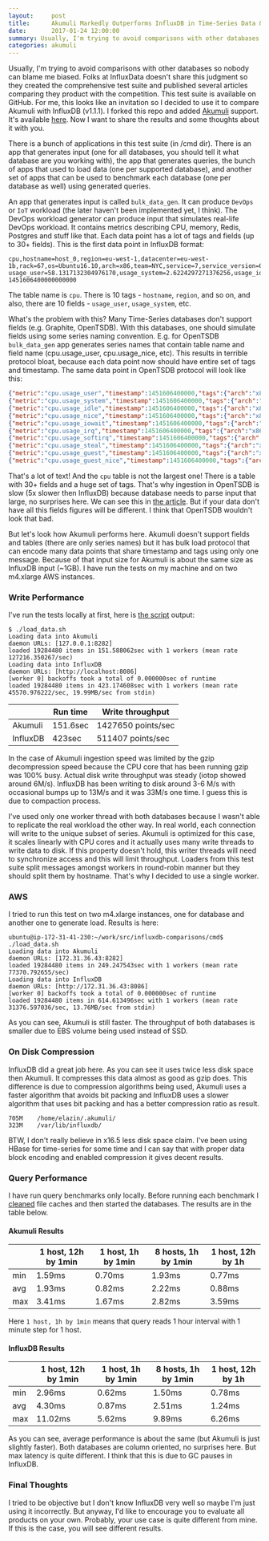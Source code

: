 ```yaml
---
layout:     post
title:      Akumuli Markedly Outperforms InfluxDB in Time-Series Data & Metrics Benchmark
date:       2017-01-24 12:00:00
summary: Usually, I'm trying to avoid comparisons with other databases so nobody can blame me biased. Folks at InfluxData doesn't share this judgment so they created the comprehensive test suite and published several articles comparing they product with the competition. This test suite is available on GitHub. For me, this looks like an invitation so I decided to use it to compare Akumuli with InfluxDB.
categories: akumuli
---
```


Usually, I'm trying to avoid comparisons with other databases so nobody can blame me biased. Folks at InfluxData doesn't share this judgment so they created the comprehensive test suite and published several articles comparing they product with the competition. This test suite is available on GitHub. For me, this looks like an invitation so I decided to use it to compare Akumuli with InfluxDB (v1.1.1). I forked this repo and added [Akumuli](https://github.com/akumuli/Akumuli) support. It's available [here](https://github.com/Lazin/influxdb-comparisons). Now I want to share the results and some thoughts about it with you.

There is a bunch of applications in this test suite (in /cmd dir). There is an app that generates input (one for all databases, you should tell it what database are you working with), the app that generates queries, the bunch of apps that used to load data (one per supported database), and another set of apps that can be used to benchmark each database (one per database as well) using generated queries. 

An app that generates input is called `bulk_data_gen`. It can produce `DevOps` or `IoT` workload (the later haven't been implemented yet, I think). The DevOps workload generator can produce input that simulates real-life DevOps workload. It contains metrics describing CPU, memory, Redis, Postgres and stuff like that. Each data point has a lot of tags and fields (up to 30+ fields). This is the first data point in InfluxDB format:

```
cpu,hostname=host_0,region=eu-west-1,datacenter=eu-west-1b,rack=67,os=Ubuntu16.10,arch=x86,team=NYC,service=7,service_version=0,service_environment=production usage_user=58.1317132304976170,usage_system=2.6224297271376256,usage_idle=24.9969495069947882,usage_nice=61.5854484633778867,usage_iowait=22.9481393231639395,usage_irq=63.6499207106198313,usage_softirq=6.4098777048301052,usage_steal=44.8799140503027445,usage_guest=80.5028770761136201,usage_guest_nice=38.2431182911542820 1451606400000000000
```

The table name is `cpu`. There is 10 tags - `hostname`, `region`, and so on, and also, there are 10 fields - `usage_user`, `usage_system`, etc.

What's the problem with this? Many Time-Series databases don't support fields (e.g. Graphite, OpenTSDB). With this databases, one should simulate fields using some series naming convention. E.g. for OpenTSDB `bulk_data_gen` app generates series names that contain table name and field name (cpu.usage_user, cpu.usage_nice, etc). This results in terrible protocol bloat, because each data point now should have entire set of tags and timestamp. The same data point in OpenTSDB protocol will look like this:

```json
{"metric":"cpu.usage_user","timestamp":1451606400000,"tags":{"arch":"x86","datacenter":"eu-west-1b","hostname":"host_0","os":"Ubuntu16.10","rack":"67","region":"eu-west-1","service":"7","service_environment":"production","service_version":"0","team":"NYC"},"value":58.13171323049762}
{"metric":"cpu.usage_system","timestamp":1451606400000,"tags":{"arch":"x86","datacenter":"eu-west-1b","hostname":"host_0","os":"Ubuntu16.10","rack":"67","region":"eu-west-1","service":"7","service_environment":"production","service_version":"0","team":"NYC"},"value":2.6224297271376256}
{"metric":"cpu.usage_idle","timestamp":1451606400000,"tags":{"arch":"x86","datacenter":"eu-west-1b","hostname":"host_0","os":"Ubuntu16.10","rack":"67","region":"eu-west-1","service":"7","service_environment":"production","service_version":"0","team":"NYC"},"value":24.99694950699479}
{"metric":"cpu.usage_nice","timestamp":1451606400000,"tags":{"arch":"x86","datacenter":"eu-west-1b","hostname":"host_0","os":"Ubuntu16.10","rack":"67","region":"eu-west-1","service":"7","service_environment":"production","service_version":"0","team":"NYC"},"value":61.58544846337789}
{"metric":"cpu.usage_iowait","timestamp":1451606400000,"tags":{"arch":"x86","datacenter":"eu-west-1b","hostname":"host_0","os":"Ubuntu16.10","rack":"67","region":"eu-west-1","service":"7","service_environment":"production","service_version":"0","team":"NYC"},"value":22.94813932316394}
{"metric":"cpu.usage_irq","timestamp":1451606400000,"tags":{"arch":"x86","datacenter":"eu-west-1b","hostname":"host_0","os":"Ubuntu16.10","rack":"67","region":"eu-west-1","service":"7","service_environment":"production","service_version":"0","team":"NYC"},"value":63.64992071061983}
{"metric":"cpu.usage_softirq","timestamp":1451606400000,"tags":{"arch":"x86","datacenter":"eu-west-1b","hostname":"host_0","os":"Ubuntu16.10","rack":"67","region":"eu-west-1","service":"7","service_environment":"production","service_version":"0","team":"NYC"},"value":6.409877704830105}
{"metric":"cpu.usage_steal","timestamp":1451606400000,"tags":{"arch":"x86","datacenter":"eu-west-1b","hostname":"host_0","os":"Ubuntu16.10","rack":"67","region":"eu-west-1","service":"7","service_environment":"production","service_version":"0","team":"NYC"},"value":44.879914050302744}
{"metric":"cpu.usage_guest","timestamp":1451606400000,"tags":{"arch":"x86","datacenter":"eu-west-1b","hostname":"host_0","os":"Ubuntu16.10","rack":"67","region":"eu-west-1","service":"7","service_environment":"production","service_version":"0","team":"NYC"},"value":80.50287707611362}
{"metric":"cpu.usage_guest_nice","timestamp":1451606400000,"tags":{"arch":"x86","datacenter":"eu-west-1b","hostname":"host_0","os":"Ubuntu16.10","rack":"67","region":"eu-west-1","service":"7","service_environment":"production","service_version":"0","team":"NYC"},"value":38.24311829115428}
```

That's a lot of text! And the `cpu` table is not the largest one! There is a table with 30+ fields and a huge set of tags. That's why ingestion in OpenTSDB is slow (5x slower then InfluxDB) because database needs to parse input that large, no surprises here. We can see this in [the article](https://www.influxdata.com/influxdb-markedly-outperforms-opentsdb-in-time-series-data-metrics-benchmark/). But if your data don't have all this fields figures will be different. I think that OpenTSDB wouldn't look that bad.

But let's look how Akumuli performs here. Akumuli doesn't support fields and tables (there are only series names) but it has bulk load protocol that can encode many data points that share timestamp and tags using only one message. Because of that input size for Akumuli is about the same size as InfluxDB input (~1GB). I have run the tests on my machine and on two m4.xlarge AWS instances.

### Write Performance

I've run the tests locally at first, here is [the script](https://github.com/Lazin/influxdb-comparisons/blob/master/cmd/load_data.sh) output:

    $ ./load_data.sh 
    Loading data into Akumuli
    daemon URLs: [127.0.0.1:8282]
    loaded 19284480 items in 151.588062sec with 1 workers (mean rate 127216.350267/sec)
    Loading data into InfluxDB
    daemon URLs: [http://localhost:8086]
    [worker 0] backoffs took a total of 0.000000sec of runtime
    loaded 19284480 items in 423.174608sec with 1 workers (mean rate 45570.976222/sec, 19.99MB/sec from stdin)


|                |     Run time|  Write throughput |
|---|---|---|
|Akumuli  |  151.6sec|     1427650 points/sec|
|InfluxDB|    423sec  |     511407 points/sec|

In the case of Akumuli ingestion speed was limited by the gzip decompression speed because the CPU core that has been running gzip was 100% busy. Actual disk write throughput was steady (iotop showed around 6M/s). InfluxDB has been writing to disk around 3-6 M/s with occasional bumps up to 13M/s and it was 33M/s one time. I guess this is due to compaction process.

I've used only one worker thread with both databases because I wasn't able to replicate the real workload the other way. In real world, each connection will write to the unique subset of series. Akumuli is optimized for this case, it scales linearly with CPU cores and it actually uses many write threads to write data to disk. If this property doesn't hold, this writer threads will need to synchronize access and this will limit throughput. Loaders from this test suite split messages amongst workers in round-robin manner but they should split them by hostname. That's why I decided to use a single worker.

### AWS

I tried to run this test on two m4.xlarge instances, one for database and another one to generate load. Results is here:


    ubuntu@ip-172-31-41-230:~/work/src/influxdb-comparisons/cmd$ ./load_data.sh 
    Loading data into Akumuli
    daemon URLs: [172.31.36.43:8282]
    loaded 19284480 items in 249.247543sec with 1 workers (mean rate 77370.792655/sec)
    Loading data into InfluxDB
    daemon URLs: [http://172.31.36.43:8086]
    [worker 0] backoffs took a total of 0.000000sec of runtime
    loaded 19284480 items in 614.613496sec with 1 workers (mean rate 31376.597036/sec, 13.76MB/sec from stdin)

As you can see, Akumuli is still faster. The throughput of both databases is smaller due to EBS volume being used instead of SSD.

### On Disk Compression

InfluxDB did a great job here. As you can see it uses twice less disk space then Akumuli. It compresses this data almost as good as gzip does. This difference is due to compression algorithms being used, Akumuli uses a faster algorithm that avoids bit packing and InfluxDB uses a slower algorithm that uses bit packing and has a better compression ratio as result.

    705M    /home/elazin/.akumuli/
    323M    /var/lib/influxdb/

BTW, I don't really believe in x16.5 less disk space claim. I've been using HBase for time-series for some time and I can say that with proper data block encoding and enabled compression it gives decent results.

### Query Performance

I have run query benchmarks only locally. Before running each benchmark I [cleaned](https://github.com/Lazin/influxdb-comparisons/blob/master/cmd/clear_caches.sh) file caches and then started the databases. The results are in the table below.

#### Akumuli Results

|     | 1 host, 12h by 1min | 1 host, 1h by 1min | 8 hosts, 1h by 1min | 1 host, 12h by 1h |
|-----|---------------------|--------------------|---------------------|-------------------|
| min | 1.59ms              | 0.70ms             | 1.93ms              | 0.77ms            |
| avg | 1.93ms | 0.82ms | 2.22ms | 0.88ms |
| max | 3.41ms | 1.67ms | 2.82ms | 3.59ms |

Here `1 host, 1h by 1min` means that query reads 1 hour interval with 1 minute step for 1 host.

#### InfluxDB Results

|     | 1 host, 12h by 1min | 1 host, 1h by 1min | 8 hosts, 1h by 1min | 1 host, 12h by 1h |
|-----|---------------------|--------------------|---------------------|-------------------|
| min | 2.96ms | 0.62ms | 1.50ms | 0.78ms |
| avg | 4.30ms | 0.87ms | 2.51ms | 1.24ms |
| max | 11.02ms | 5.62ms | 9.89ms | 6.26ms |

As you can see, average performance is about the same (but Akumuli is just slightly faster). Both databases are column oriented, no surprises here. But max latency is quite different. I think that this is due to GC pauses in InfluxDB. 

### Final Thoughts

I tried to be objective but I don't know InfluxDB very well so maybe I'm just using it incorrectly. But anyway, I'd like to encourage you to evaluate all products on your own. Probably, your use case is quite different from mine. If this is the case, you will see different results.

